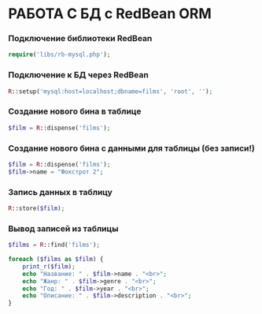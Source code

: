 # РАБОТА С БД с RedBean ORM
### Подключение библиотеки RedBean
```php
require('libs/rb-mysql.php');
```
### Подключение к БД через RedBean
```php
R::setup('mysql:host=localhost;dbname=films', 'root', '');
```
### Создание нового бина в таблице
```php
$film = R::dispense('films');
```
### Создание нового бина с данными для таблицы (без записи!)
```php
$film = R::dispense('films');
$film->name = "Фокстрот 2";
```
### Запись данных в таблицу
```php
R::store($film);
```
### Вывод записей из таблицы
```php
$films = R::find('films');

foreach ($films as $film) {
	print_r($film);
	echo "Название: " . $film->name . "<br>";
	echo "Жанр: " . $film->genre . "<br>";
	echo "Год: " . $film->year . "<br>";
	echo "Описание: " . $film->description . "<br>";
}
```